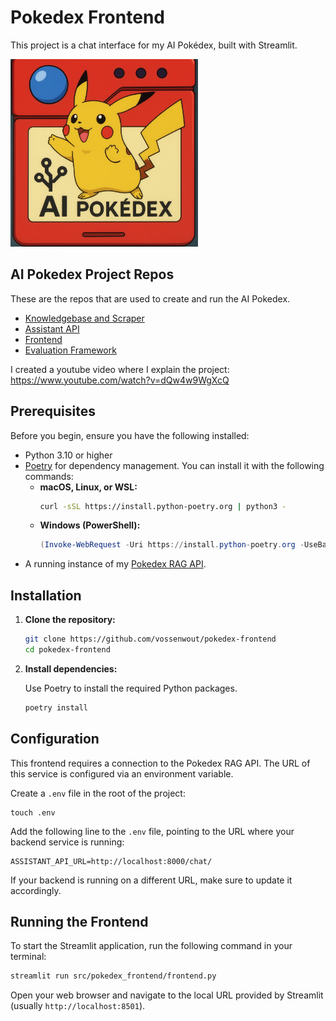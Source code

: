 # Pokedex Frontend

This project is a chat interface for my AI Pokédex, built with Streamlit.

<img src="data/banner.png" alt="Pokedex Frontend Screenshot" width="300"/>

## AI Pokedex Project Repos

These are the repos that are used to create and run the AI Pokedex.

- [Knowledgebase and Scraper](https://github.com/vossenwout/pokedex-scraper)
- [Assistant API](https://github.com/vossenwout/pokedex-rag-api)
- [Frontend](https://github.com/vossenwout/pokedex-frontend)
- [Evaluation Framework](https://github.com/vossenwout/pokedex-rag-evaluation)

I created a youtube video where I explain the project: https://www.youtube.com/watch?v=dQw4w9WgXcQ

## Prerequisites

Before you begin, ensure you have the following installed:

- Python 3.10 or higher
- [Poetry](https://python-poetry.org/docs/#installation) for dependency management. You can install it with the following commands:
  - **macOS, Linux, or WSL:**
    ```bash
    curl -sSL https://install.python-poetry.org | python3 -
    ```
  - **Windows (PowerShell):**
    ```powershell
    (Invoke-WebRequest -Uri https://install.python-poetry.org -UseBasicParsing).Content | py -
    ```
- A running instance of my [Pokedex RAG API](https://github.com/vossenwout/pokedex-rag-api).

## Installation

1.  **Clone the repository:**

    ```bash
    git clone https://github.com/vossenwout/pokedex-frontend
    cd pokedex-frontend
    ```

2.  **Install dependencies:**

    Use Poetry to install the required Python packages.

    ```bash
    poetry install
    ```

## Configuration

This frontend requires a connection to the Pokedex RAG API. The URL of this service is configured via an environment variable.

Create a `.env` file in the root of the project:

```
touch .env
```

Add the following line to the `.env` file, pointing to the URL where your backend service is running:

```
ASSISTANT_API_URL=http://localhost:8000/chat/
```

If your backend is running on a different URL, make sure to update it accordingly.

## Running the Frontend

To start the Streamlit application, run the following command in your terminal:

```bash
streamlit run src/pokedex_frontend/frontend.py
```

Open your web browser and navigate to the local URL provided by Streamlit (usually `http://localhost:8501`).
